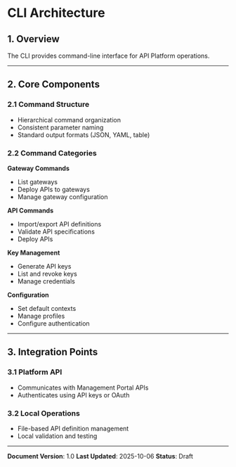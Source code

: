 # CLI Architecture

## 1. Overview

The CLI provides command-line interface for API Platform operations.

---

## 2. Core Components

### 2.1 Command Structure
- Hierarchical command organization
- Consistent parameter naming
- Standard output formats (JSON, YAML, table)

### 2.2 Command Categories

**Gateway Commands**
- List gateways
- Deploy APIs to gateways
- Manage gateway configuration

**API Commands**
- Import/export API definitions
- Validate API specifications
- Deploy APIs

**Key Management**
- Generate API keys
- List and revoke keys
- Manage credentials

**Configuration**
- Set default contexts
- Manage profiles
- Configure authentication

---

## 3. Integration Points

### 3.1 Platform API
- Communicates with Management Portal APIs
- Authenticates using API keys or OAuth

### 3.2 Local Operations
- File-based API definition management
- Local validation and testing

---

**Document Version**: 1.0
**Last Updated**: 2025-10-06
**Status**: Draft

